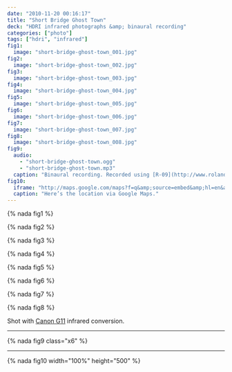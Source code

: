 ```yaml
---
date: "2010-11-20 00:16:17"
title: "Short Bridge Ghost Town"
deck: "HDRI infrared photographs &amp; binaural recording"
categories: ["photo"]
tags: ["hdri", "infrared"]
fig1:
  image: "short-bridge-ghost-town_001.jpg"
fig2:
  image: "short-bridge-ghost-town_002.jpg"
fig3:
  image: "short-bridge-ghost-town_003.jpg"
fig4:
  image: "short-bridge-ghost-town_004.jpg"
fig5:
  image: "short-bridge-ghost-town_005.jpg"
fig6:
  image: "short-bridge-ghost-town_006.jpg"
fig7:
  image: "short-bridge-ghost-town_007.jpg"
fig8:
  image: "short-bridge-ghost-town_008.jpg"
fig9:
  audio:
    - "short-bridge-ghost-town.ogg"
    - "short-bridge-ghost-town.mp3"
  caption: "Binaural recording. Recorded using [R-09](http://www.rolandus.com/products/productdetails.php?ProductId=757) and [MM-BSM-8](http://www.microphonemadness.com/products/mmtrunathook.htm) (Sennheiser version)."
fig10:
  iframe: "http://maps.google.com/maps?f=q&amp;source=embed&amp;hl=en&amp;geocode=&amp;q=44.39046556147417,+-122.51000136137009&amp;sll=44.390464,-122.510133&amp;sspn=0.008035,0.022724&amp;g=44.39046556147417,+-122.51000136137009&amp;ie=UTF8&amp;ll=44.390464,-122.510111&amp;spn=0.000997,0.00284&amp;t=h&amp;z=14&amp;layer=c&amp;cbll=44.390435,-122.510002&amp;panoid=X-8ocBTU1dHoHcLQfvw1lw&amp;cbp=12,192.63,,0,4.83&amp;output=svembed"
  caption: "Here’s the location via Google Maps."
---
```


{% nada fig1 %}

{% nada fig2 %}

{% nada fig3 %}

{% nada fig4 %}

{% nada fig5 %}

{% nada fig6 %}

{% nada fig7 %}

{% nada fig8 %}

Shot with [Canon G11](http://www.usa.canon.com/cusa/consumer/products/cameras/digital_cameras/powershot_g11) infrared conversion.

---

{% nada fig9 class="x6" %}

---

{% nada fig10 width="100%" height="500" %}
